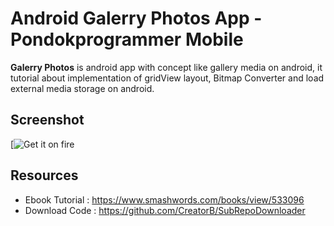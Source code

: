 Android Galerry Photos App - Pondokprogrammer Mobile
======
**Galerry Photos** is android app with concept like gallery media on android, it tutorial about implementation of gridView layout, Bitmap Converter and load external media storage on android.

## Screenshot
[![Get it on fire](https://github.com/pondokprogrammer/mobile-dev/blob/master/android/AndroidImageGallery/screenshot/splash.png)

## Resources
* Ebook Tutorial : https://www.smashwords.com/books/view/533096
* Download Code  : https://github.com/CreatorB/SubRepoDownloader
